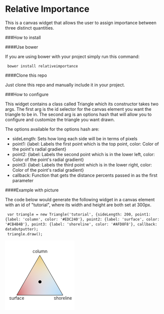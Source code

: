 Relative Importance
===

This is a canvas widget that allows the user to assign importance between three distinct quantities.

###How to install

####Use bower

If you are using bower with your project simply run this command:

     bower install relativeimportance

####Clone this repo

Just clone this repo and manually include it in your project.

###How to configure

This widget contains a class called Triangle which its constructor takes two args. The first arg is the id selector for the canvas element you want the triangle to be in. The second arg is an options hash that will allow you to configure and customize the triangle you want drawn.

The options available for the options hash are:

* sideLength: Sets how long each side will be in terms of pixels
* point1: {label: Labels the first point which is the top point, color: Color of the point's radial gradient}
* point2: {label: Labels the second point which is in the lower left, color: Color of the point's radial gradient}
* point3: {label: Labels the third point which is in the lower right, color: Color of the point's radial gradient}
* callback: Function that gets the distance percents passed in as the first parameter

####Example with picture

The code below would generate the following widget in a canvas element with an id of "tutorial", where its width and height are both set at 300px.

     var triangle = new Triangle('tutorial', {sideLength: 200, point1: {label: 'column', color: '#EDC240'}, point2: {label: 'surface', color: '#CB4B4B'}, point3: {label: 'shoreline', color: '#AFD8F8'}, callback: dataOutputter);
     triangle.draw();

![actionshot](./relativeImportance.png "Action Shot")
